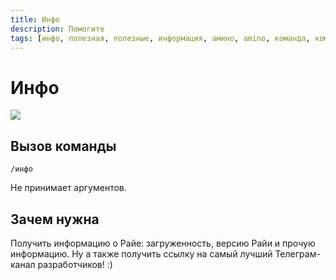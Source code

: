 ```yaml
---
title: Инфо
description: Помогите
tags: [инфо, полезная, полезные, информация, амино, amino, команда, команды]
---
```


# Инфо

![](https://img.shields.io/badge/тип_команды-информация-slateblue?style=for-the-badge)

## Вызов команды

`/инфо`

Не принимает аргументов. 

## Зачем нужна

Получить информацию о Райе: загруженность, версию Райи и прочую информацию. Ну а также получить ссылку на самый лучший Телеграм-канал разработчиков! :)

